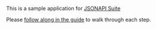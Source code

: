 This is a sample application for [JSONAPI Suite](https://jsonapi-suite.github.io/jsonapi_suite)

Please [follow along in the guide](https://gist.github.com/richmolj/c7f1adca75f614bb71b27f259ff3c37a#sample-application) to walk through each step.
